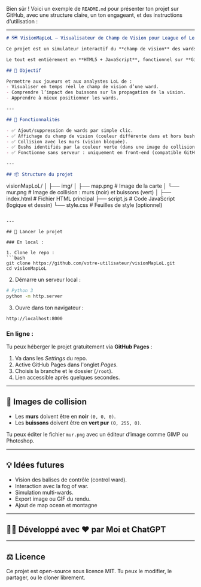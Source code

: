 Bien sûr ! Voici un exemple de `README.md` pour présenter ton projet sur GitHub, avec une structure claire, un ton engageant, et des instructions d'utilisation :

---

```markdown
# 🗺️ VisionMapLoL – Visualisateur de Champ de Vision pour League of Legends

Ce projet est un simulateur interactif du **champ de vision** des wards dans League of Legends. Il permet de visualiser comment la vision est bloquée par les murs et modifiée par les buissons (bushes) en fonction de la position de la ward.

Le tout est entièrement en **HTML5 + JavaScript**, fonctionnel sur **GitHub Pages** ou tout autre serveur web statique.

## 🎯 Objectif

Permettre aux joueurs et aux analystes LoL de :
- Visualiser en temps réel le champ de vision d’une ward.
- Comprendre l’impact des buissons sur la propagation de la vision.
- Apprendre à mieux positionner les wards.

---

## 🧠 Fonctionnalités

- ✅ Ajout/suppression de wards par simple clic.
- ✅ Affichage du champ de vision (couleur différente dans et hors bush).
- ✅ Collision avec les murs (vision bloquée).
- ✅ Bushs identifiés par la couleur verte (dans une image de collision).
- ✅ Fonctionne sans serveur : uniquement en front-end (compatible GitHub Pages).

---

## 📦 Structure du projet

```
visionMapLoL/
│
├── img/
│   ├── map.png         # Image de la carte
│   └── mur.png         # Image de collision : murs (noir) et buissons (vert)
│
├── index.html          # Fichier HTML principal
├── script.js           # Code JavaScript (logique et dessin)
└── style.css           # Feuilles de style (optionnel)
```

---

## 🚀 Lancer le projet

### En local :

1. Clone le repo :
```bash
git clone https://github.com/votre-utilisateur/visionMapLoL.git
cd visionMapLoL
```

2. Démarre un serveur local :
```bash
# Python 3
python -m http.server
```

3. Ouvre dans ton navigateur :
```
http://localhost:8000
```

### En ligne :

Tu peux héberger le projet gratuitement via **GitHub Pages** :
1. Va dans les *Settings* du repo.
2. Active GitHub Pages dans l'onglet *Pages*.
3. Choisis la branche et le dossier (`/root`).
4. Lien accessible après quelques secondes.

---

## 🧱 Images de collision

- Les **murs** doivent être en **noir** `(0, 0, 0)`.
- Les **buissons** doivent être en **vert pur** `(0, 255, 0)`.

Tu peux éditer le fichier `mur.png` avec un éditeur d’image comme GIMP ou Photoshop.

---

## 💡 Idées futures

- Vision des balises de contrôle (control ward).
- Interaction avec la fog of war.
- Simulation multi-wards.
- Export image ou GIF du rendu.
- Ajout de map ocean et montagne

---

## 🧑‍💻 Développé avec ❤️ par Moi et ChatGPT

---

## ⚖️ Licence

Ce projet est open-source sous licence MIT. Tu peux le modifier, le partager, ou le cloner librement.
